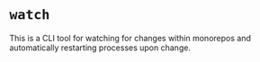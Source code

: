 # `watch`

This is a CLI tool for watching for changes within monorepos and automatically restarting processes upon change.

